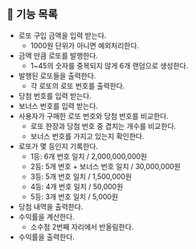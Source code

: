 ## 🔨 기능 목록

- 로또 구입 금액을 입력 받는다.
    - 1000원 단위가 아니면 예외처리한다.
- 금액 만큼 로또를 발행한다.
    - 1~45의 숫자를 중복되지 않게 6개 랜덤으로 생성한다.
- 발행된 로또들을 출력한다.
    - 각 로또의 로또 번호를 출력한다.
- 당첨 번호를 입력 받는다.
- 보너스 번호를 입력 받는다.
- 사용자가 구매한 로또 번호와 당첨 번호를 비교한다.
    - 로또 한장과 당첨 번호 중 겹치는 개수를 비교한다.
    - 보너스 번호를 가지고 있는지 확인한다.
- 로또가 몇 등인지 기록한다.
    - 1등: 6개 번호 일치 / 2,000,000,000원
    - 2등: 5개 번호 + 보너스 번호 일치 / 30,000,000원
    - 3등: 5개 번호 일치 / 1,500,000원
    - 4등: 4개 번호 일치 / 50,000원
    - 5등: 3개 번호 일치 / 5,000원
- 당첨 내역을 출력한다.
- 수익률을 계산한다.
    - 소수점 2번째 자리에서 반올림한다.
- 수익률을 출력한다.